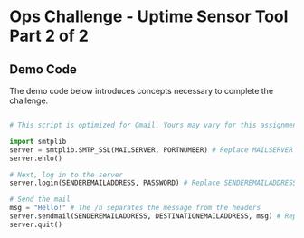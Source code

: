 # Ops Challenge - Uptime Sensor Tool Part 2 of 2

## Demo Code

The demo code below introduces concepts necessary to complete the challenge.

```python

# This script is optimized for Gmail. Yours may vary for this assignment. Replace values as indicated for the script to function.

import smtplib
server = smtplib.SMTP_SSL(MAILSERVER, PORTNUMBER) # Replace MAILSERVER and PORTNUMBER with the correct values
server.ehlo()

# Next, log in to the server
server.login(SENDEREMAILADDRESS, PASSWORD) # Replace SENDEREMAILADDRESS and PASSWORD with the correct values

# Send the mail
msg = "Hello!" # The /n separates the message from the headers
server.sendmail(SENDEREMAILADDRESS, DESTINATIONEMAILADDRESS, msg) # Replace SENDEREMAILADDRESS and DESTINATIONEMAILADDRESS with the correct values
server.quit()

```

